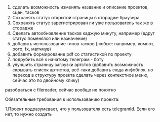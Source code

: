 1. cделать возможность изменять название и описание проектов, сцен, тасков
2. Сохранять статус открытой страницы в сторадже браузера
3. Сохранять статус зарегистрирован ли уже пользователь так же в сторадже
4. Сделать автообновление тасков каджую минуту, например (вдруг статус поменялся или назначение)
5. добавить использование типов тасков (любые: например, композ, рото, fx, матчмув)
6. добавить формирование pdf со статистикой по проекту
7. подрубить всё к начатому телеграм - боту
8. улучшить страницу загрузки артстов (добавить возможность скрывать список артистов, всё-таки добавить сюда инфоблок, но переход в структуру проекта сделать через контекстное меню, сейчас это по двойному клику)

разобраться с filereader, сейчас вообще не понятно

Обязательные требования к использованию проекта:

1.Проект подразумевает, что у пользователя есть telegramId. Если его нет, то нужно создать
